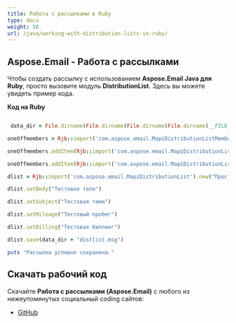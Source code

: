 ```yaml
---
title: Работа с рассылками в Ruby
type: docs
weight: 50
url: /java/working-with-distribution-lists-in-ruby/
---
```


## **Aspose.Email - Работа с рассылками**
Чтобы создать рассылку с использованием **Aspose.Email Java для Ruby**, просто вызовите модуль **DistributionList**. Здесь вы можете увидеть пример кода.

**Код на Ruby**

``` ruby

 data_dir = File.dirname(File.dirname(File.dirname(File.dirname(__FILE__)))) + '/data/'

oneOffmembers = Rjb::import('com.aspose.email.MapiDistributionListMemberCollection').new

oneOffmembers.addItem(Rjb::import('com.aspose.email.MapiDistributionListMember').new("John R. Patrick", "JohnRPatrick@armyspy.com"))

oneOffmembers.addItem(Rjb::import('com.aspose.email.MapiDistributionListMember').new("Tilly Bates", "TillyBates@armyspy.com"))

dlist = Rjb::import('com.aspose.email.MapiDistributionList').new("Простая рассылка", oneOffmembers)

dlist.setBody("Тестовое тело")

dlist.setSubject("Тестовая тема")

dlist.setMileage("Тестовый пробег")

dlist.setBilling("Тестовая биллинг")

dlist.save(data_dir + "distlist.msg")

puts "Рассылка успешно сохранена."

```
## **Скачать рабочий код**
Скачайте **Работа с рассылками (Aspose.Email)** с любого из нижеупомянутых социальный coding сайтов:

- [GitHub](https://github.com/aspose-email/Aspose.Email-for-Java/blob/master/Plugins/Aspose_Email_Java_for_Ruby/lib/asposeemailjava/Outlook/distributionlist.rb)